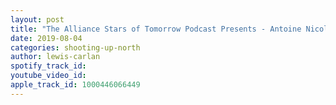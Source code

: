 ```yaml
---
layout: post
title: "The Alliance Stars of Tomorrow Podcast Presents - Antoine Nicolas"
date: 2019-08-04
categories: shooting-up-north
author: lewis-carlan
spotify_track_id: 
youtube_video_id: 
apple_track_id: 1000446066449
---
```

